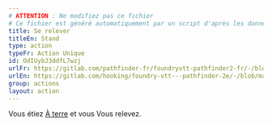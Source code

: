 ```yaml
---
# ATTENTION : Ne modifiez pas ce fichier
# Ce fichier est généré automatiquement par un script d'après les données du module Foundry VTT officiel et de sa traduction
title: Se relever
titleEn: Stand
type: action
typeFr: Action Unique
id: OdIUybJ3ddfL7wzj
urlFr: https://gitlab.com/pathfinder-fr/foundryvtt-pathfinder2-fr/-/blob/master/data/actions/OdIUybJ3ddfL7wzj.htm
urlEn: https://gitlab.com/hooking/foundry-vtt---pathfinder-2e/-/blob/master/packs/data/actions.db/stand.json
group: actions
layout: action
---
```

Vous étiez [À terre](../condition-items/à-terre.md) et vous Vous relevez.


